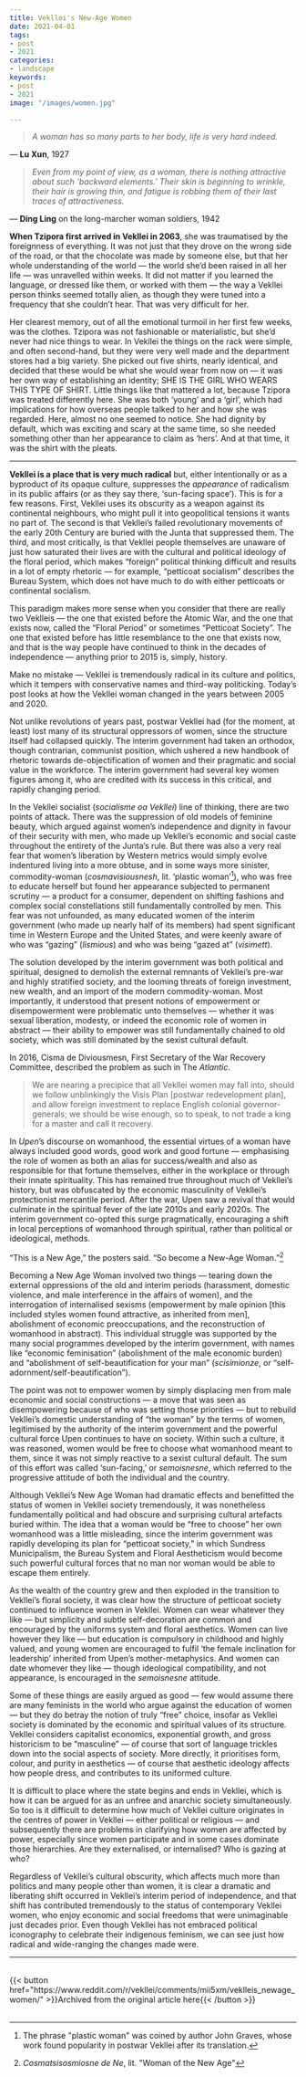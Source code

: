 ```yaml
---
title: Vekllei's New-Age Women
date: 2021-04-01
tags:
- post
- 2021
categories:
- landscape
keywords:
- post
- 2021
image: "/images/women.jpg"

---
```

>*A woman has so many parts to her body, life is very hard indeed.*

— **Lu Xun**, 1927

>*Even from my point of view, as a woman, there is nothing attractive about such 'backward elements.' Their skin is beginning to wrinkle, their hair is growing thin, and fatigue is robbing them of their last traces of attractiveness.*

 — **Ding Ling** on the long-marcher woman soldiers, 1942

**When Tzipora first arrived in Vekllei in 2063**, she was traumatised by the foreignness of everything. It was not just that they drove on the wrong side of the road, or that the chocolate was made by someone else, but that her whole understanding of the world — the world she’d been raised in all her life — was unravelled within weeks. It did not matter if you learned the language, or dressed like them, or worked with them — the way a Vekllei person thinks seemed totally alien, as though they were tuned into a frequency that she couldn’t hear. That was very difficult for her.

Her clearest memory, out of all the emotional turmoil in her first few weeks, was the clothes. Tzipora was not fashionable or materialistic, but she’d never had nice things to wear. In Vekllei the things on the rack were simple, and often second-hand, but they were very well made and the department stores had a big variety. She picked out five shirts, nearly identical, and decided that these would be what she would wear from now on — it was her own way of establishing an identity; SHE IS THE GIRL WHO WEARS THIS TYPE OF SHIRT. Little things like that mattered a lot, because Tzipora was treated differently here. She was both ‘young’ and a ‘girl’, which had implications for how overseas people talked to her and how she was regarded. Here, almost no one seemed to notice. She had dignity by default, which was exciting and scary at the same time, so she needed something other than her appearance to claim as ‘hers’. And at that time, it was the shirt with the pleats.

---

**Vekllei is a place that is very much radical** but, either intentionally or as a byproduct of its opaque culture, suppresses the *appearance* of radicalism in its public affairs (or as they say there, ‘sun-facing space’). This is for a few reasons. First, Vekllei uses its obscurity as a weapon against its continental neighbours, who might pull it into geopolitical tensions it wants no part of. The second is that Vekllei’s failed revolutionary movements of the early 20th Century are buried with the Junta that suppressed them. The third, and most critically, is that Vekllei people themselves are unaware of just how saturated their lives are with the cultural and political ideology of the floral period, which makes “foreign” political thinking difficult and results in a lot of empty rhetoric — for example, “petticoat socialism” describes the Bureau System, which does not have much to do with either petticoats or continental socialism.

This paradigm makes more sense when you consider that there are really two Veklleis — the one that existed before the Atomic War, and the one that exists now, called the “Floral Period” or sometimes “Petticoat Society”. The one that existed before has little resemblance to the one that exists now, and that is the way people have continued to think in the decades of independence — anything prior to 2015 is, simply, history.

Make no mistake — Vekllei is tremendously radical in its culture and politics, which it tempers with conservative names and third-way politicking. Today’s post looks at how the Vekllei woman changed in the years between 2005 and 2020.

Not unlike revolutions of years past, postwar Vekllei had (for the moment, at least) lost many of its structural oppressors of women, since the structure itself had collapsed quickly. The interim government had taken an orthodox, though contrarian, communist position, which ushered a new handbook of rhetoric towards de-objectification of women and their pragmatic and social value in the workforce. The interim government had several key women figures among it, who are credited with its success in this critical, and rapidly changing period.

In the Vekllei socialist (*socialisme oa Vekllei*) line of thinking, there are two points of attack. There was the suppression of old models of feminine beauty, which argued against women’s independence and dignity in favour of their security with men, who made up Vekllei’s economic and social caste throughout the entirety of the Junta’s rule. But there was also a very real fear that women’s liberation by Western metrics would simply evolve indentured living into a more obtuse, and in some ways more sinister, commodity-woman (*cosmavisiousnesh*, lit. ‘plastic woman’[^1]), who was free to educate herself but found her appearance subjected to permanent scrutiny — a product for a consumer, dependent on shifting fashions and complex social constellations still fundamentally controlled by men. This fear was not unfounded, as many educated women of the interim government (who made up nearly half of its members) had spent significant time in Western Europe and the United States, and were keenly aware of who was “gazing” (*lismious*) and who was being “gazed at” (*visimett*). 

The solution developed by the interim government was both political and spiritual, designed to demolish the external remnants of Vekllei’s pre-war and highly stratified society, and the looming threats of foreign investment, new wealth, and an import of the modern commodity-woman. Most importantly, it understood that present notions of empowerment or disempowerment were problematic unto themselves — whether it was sexual liberation, modesty, or indeed the economic role of women in abstract — their ability to empower was still fundamentally chained to old society, which was still dominated by the sexist cultural default.

In 2016, Cisma de Diviousmesn, First Secretary of the War Recovery Committee, described the problem as such in The *Atlantic*.

>We are nearing a precipice that all Vekllei women may fall into, should we follow unblinkingly the Visis Plan [postwar redevelopment plan], and allow foreign investment to replace English colonial governor-generals; we should be wise enough, so to speak, to not trade a king for a master and call it recovery.

In *Upen*’s discourse on womanhood, the essential virtues of a woman have always included good words, good work and good fortune — emphasising the role of women as both an alias for success/wealth and also as responsible for that fortune themselves, either in the workplace or through their innate spirituality. This has remained true throughout much of Vekllei’s history, but was obfuscated by the economic masculinity of Vekllei’s protectionist mercantile period. After the war, Upen saw a revival that would culminate in the spiritual fever of the late 2010s and early 2020s. The interim government co-opted this surge pragmatically, encouraging a shift in local perceptions of womanhood through spiritual, rather than political or ideological, methods. 

“This is a New Age,” the posters said. “So become a New-Age Woman.”[^2]

Becoming a New Age Woman involved two things — tearing down the external oppressions of the old and interim periods (harassment, domestic violence, and male interference in the affairs of women), and the interrogation of internalised sexisms (empowerment by male opinion [this included styles women found attractive, as inherited from men], abolishment of economic preoccupations, and the reconstruction of womanhood in abstract). This individual struggle was supported by the many social programmes developed by the interim government, with names like “economic feminisation” (abolishment of the male economic burden) and “abolishment of self-beautification for your man” (*scisimionze*, or “self-adornment/self-beautification”).

The point was not to empower women by simply displacing men from male economic and social constructions — a move that was seen as disempowering because of who was setting those priorities —  but to rebuild Vekllei’s domestic understanding of “the woman” by the terms of women, legitimised by the authority of the interim government and the powerful cultural force Upen continues to have on society. Within such a culture, it was reasoned, women would be free to choose what womanhood meant to them, since it was not simply reactive to a sexist cultural default. The sum of this effort was called ‘sun-facing,’ or *semoisnesne*, which referred to the progressive attitude of both the individual and the country.

Although Vekllei’s New Age Woman had dramatic effects and benefitted the status of women in Vekllei society tremendously, it was nonetheless fundamentally political and had obscure and surprising cultural artefacts buried within. The idea that a woman would be “free to choose” her own womanhood was a little misleading, since the interim government was rapidly developing its plan for “petticoat society,” in which Sundress Municipalism, the Bureau System and Floral Aestheticism would become such powerful cultural forces that no man nor woman would be able to escape them entirely. 

As the wealth of the country grew and then exploded in the transition to Vekllei’s floral society, it was clear how the structure of petticoat society continued to influence women in Vekllei. Women can wear whatever they like — but simplicity and subtle self-decoration are common and encouraged by the uniforms system and floral aesthetics. Women can live however they like — but education is compulsory in childhood and highly valued, and young women are encouraged to fulfil ‘the female inclination for leadership’ inherited from Upen’s mother-metaphysics. And women can date whomever they like — though ideological compatibility, and not appearance, is encouraged in the *semoisnesne* attitude.

Some of these things are easily argued as good — few would assume there are many feminists in the world who argue against the education of women — but they do betray the notion of truly “free” choice, insofar as Vekllei society is dominated by the economic and spiritual values of its structure. Vekllei considers capitalist economics, exponential growth, and gross historicism to be “masculine” — of course that sort of language trickles down into the social aspects of society. More directly, it prioritises form, colour, and purity in aesthetics — of course that aesthetic ideology affects how people dress, and contributes to its uniformed culture.

It is difficult to place where the state begins and ends in Vekllei, which is how it can be argued for as an unfree and anarchic society simultaneously. So too is it difficult to determine how much of Vekllei culture originates in the centres of power in Vekllei — either political or religious — and subsequently there are problems in clarifying how women are affected by power, especially since women participate and in some cases dominate those hierarchies. Are they externalised, or internalised? Who is gazing at who?

Regardless of Vekllei’s cultural obscurity, which affects much more than politics and many people other than women, it is clear a dramatic and liberating shift occurred in Vekllei’s interim period of independence, and that shift has contributed tremendously to the status of contemporary Vekllei women, who enjoy economic and social freedoms that were unimaginable just decades prior. Even though Vekllei has not embraced political iconography to celebrate their indigenous feminism, we can see just how radical and wide-ranging the changes made were. 

---
<br>
{{< button href="https://www.reddit.com/r/vekllei/comments/mii5xm/veklleis_newage_women/" >}}Archived from the original article here{{< /button >}}
<br>
<br>

[^1]: The phrase "plastic woman" was coined by author John Graves, whose work found popularity in postwar Vekllei after its translation.
[^2]: *Cosmatsisosmiosne de Ne*, lit. "Woman of the New Age"
